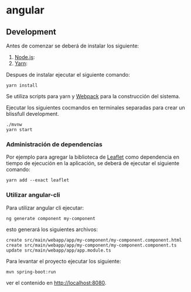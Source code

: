 # angular

## Development

Antes de comenzar se deberá de instalar los siguiente:

1. [Node.js][]: 
2. [Yarn][]: 

Despues de instalar ejecutar el siguiente comando:

    yarn install

Se utiliza scripts para yarn y [Webpack][] para la construcción del sistema.

Ejecutar los siguientes cocmandos en terminales separadas para crear un blissfull development.

    ./mvnw
    yarn start

### Administración de dependencias

Por ejemplo para agregar la biblioteca de  [Leaflet][] como dependencia en tiempo de ejecución en la aplicación, se deberá de ejecutar el siguiente comando:

    yarn add --exact leaflet


### Utilizar angular-cli


Para utilizar angular cli ejecutar:

    ng generate component my-component

esto generará los siguientes archivos:

    create src/main/webapp/app/my-component/my-component.component.html
    create src/main/webapp/app/my-component/my-component.component.ts
    update src/main/webapp/app/app.module.ts


Para levantar el proyecto ejecutar los siguiente:

    mvn spring-boot:run

ver el contenido en [http://localhost:8080](http://localhost:8080).


[Node.js]: https://nodejs.org/
[Yarn]: https://yarnpkg.org/
[Webpack]: https://webpack.github.io/
[Angular CLI]: https://cli.angular.io/
[BrowserSync]: http://www.browsersync.io/
[Karma]: http://karma-runner.github.io/
[Jasmine]: http://jasmine.github.io/2.0/introduction.html
[Protractor]: https://angular.github.io/protractor/
[Leaflet]: http://leafletjs.com/
[DefinitelyTyped]: http://definitelytyped.org/
